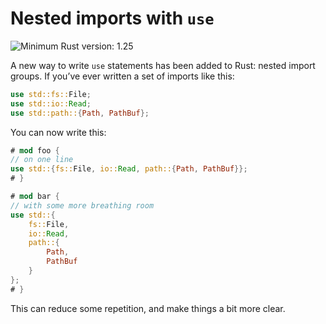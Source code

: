 # Nested imports with `use`

![Minimum Rust version: 1.25](https://img.shields.io/badge/Minimum%20Rust%20Version-1.25-brightgreen.svg)

A new way to write `use` statements has been added to Rust: nested import
groups. If you’ve ever written a set of imports like this:

```rust
use std::fs::File;
use std::io::Read;
use std::path::{Path, PathBuf};
```

You can now write this:

```rust
# mod foo {
// on one line
use std::{fs::File, io::Read, path::{Path, PathBuf}};
# }

# mod bar {
// with some more breathing room
use std::{
    fs::File,
    io::Read,
    path::{
        Path,
        PathBuf
    }
};
# }
```

This can reduce some repetition, and make things a bit more clear.
